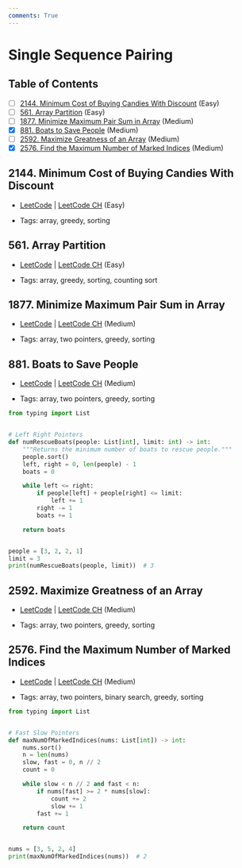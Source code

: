 ```yaml
---
comments: True
---
```


# Single Sequence Pairing

## Table of Contents

- [ ] [2144. Minimum Cost of Buying Candies With Discount](https://leetcode.cn/problems/minimum-cost-of-buying-candies-with-discount/) (Easy)
- [ ] [561. Array Partition](https://leetcode.cn/problems/array-partition/) (Easy)
- [ ] [1877. Minimize Maximum Pair Sum in Array](https://leetcode.cn/problems/minimize-maximum-pair-sum-in-array/) (Medium)
- [x] [881. Boats to Save People](https://leetcode.cn/problems/boats-to-save-people/) (Medium)
- [ ] [2592. Maximize Greatness of an Array](https://leetcode.cn/problems/maximize-greatness-of-an-array/) (Medium)
- [x] [2576. Find the Maximum Number of Marked Indices](https://leetcode.cn/problems/find-the-maximum-number-of-marked-indices/) (Medium)

## 2144. Minimum Cost of Buying Candies With Discount

-   [LeetCode](https://leetcode.com/problems/minimum-cost-of-buying-candies-with-discount/) | [LeetCode CH](https://leetcode.cn/problems/minimum-cost-of-buying-candies-with-discount/) (Easy)

-   Tags: array, greedy, sorting
## 561. Array Partition

-   [LeetCode](https://leetcode.com/problems/array-partition/) | [LeetCode CH](https://leetcode.cn/problems/array-partition/) (Easy)

-   Tags: array, greedy, sorting, counting sort
## 1877. Minimize Maximum Pair Sum in Array

-   [LeetCode](https://leetcode.com/problems/minimize-maximum-pair-sum-in-array/) | [LeetCode CH](https://leetcode.cn/problems/minimize-maximum-pair-sum-in-array/) (Medium)

-   Tags: array, two pointers, greedy, sorting
## 881. Boats to Save People

-   [LeetCode](https://leetcode.com/problems/boats-to-save-people/) | [LeetCode CH](https://leetcode.cn/problems/boats-to-save-people/) (Medium)

-   Tags: array, two pointers, greedy, sorting
```python title="881. Boats to Save People - Python Solution"
from typing import List


# Left Right Pointers
def numRescueBoats(people: List[int], limit: int) -> int:
    """Returns the minimum number of boats to rescue people."""
    people.sort()
    left, right = 0, len(people) - 1
    boats = 0

    while left <= right:
        if people[left] + people[right] <= limit:
            left += 1
        right -= 1
        boats += 1

    return boats


people = [3, 2, 2, 1]
limit = 3
print(numRescueBoats(people, limit))  # 3

```

## 2592. Maximize Greatness of an Array

-   [LeetCode](https://leetcode.com/problems/maximize-greatness-of-an-array/) | [LeetCode CH](https://leetcode.cn/problems/maximize-greatness-of-an-array/) (Medium)

-   Tags: array, two pointers, greedy, sorting
## 2576. Find the Maximum Number of Marked Indices

-   [LeetCode](https://leetcode.com/problems/find-the-maximum-number-of-marked-indices/) | [LeetCode CH](https://leetcode.cn/problems/find-the-maximum-number-of-marked-indices/) (Medium)

-   Tags: array, two pointers, binary search, greedy, sorting
```python title="2576. Find the Maximum Number of Marked Indices - Python Solution"
from typing import List


# Fast Slow Pointers
def maxNumOfMarkedIndices(nums: List[int]) -> int:
    nums.sort()
    n = len(nums)
    slow, fast = 0, n // 2
    count = 0

    while slow < n // 2 and fast < n:
        if nums[fast] >= 2 * nums[slow]:
            count += 2
            slow += 1
        fast += 1

    return count


nums = [3, 5, 2, 4]
print(maxNumOfMarkedIndices(nums))  # 2

```

